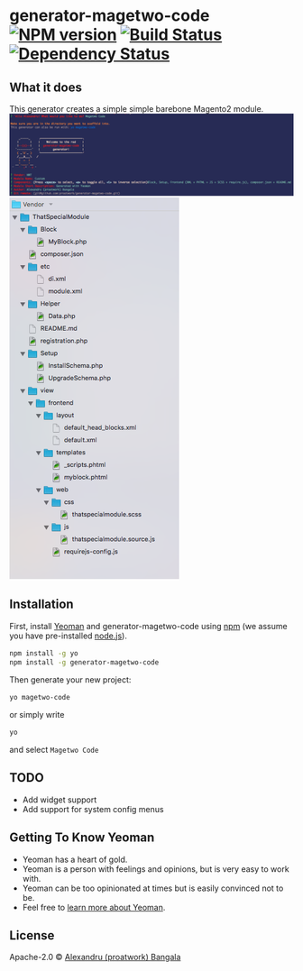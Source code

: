 # generator-magetwo-code [![NPM version][npm-image]][npm-url] [![Build Status][travis-image]][travis-url] [![Dependency Status][daviddm-image]][daviddm-url]
## What it does
This generator creates a simple simple barebone Magento2 module.
![CLI](cli.png)
![TREE](tree.png)
## Installation

First, install [Yeoman](http://yeoman.io) and generator-magetwo-code using [npm](https://www.npmjs.com/) (we assume you have pre-installed [node.js](https://nodejs.org/)).

```bash
npm install -g yo
npm install -g generator-magetwo-code
```

Then generate your new project:

```bash
yo magetwo-code
```
or simply write
```bash
yo
```
and select `Magetwo Code`

## TODO
* Add widget support
* Add support for system config menus


## Getting To Know Yeoman

 * Yeoman has a heart of gold.
 * Yeoman is a person with feelings and opinions, but is very easy to work with.
 * Yeoman can be too opinionated at times but is easily convinced not to be.
 * Feel free to [learn more about Yeoman](http://yeoman.io/).

## License

Apache-2.0 © [Alexandru (proatwork) Bangala](github.com/proatwork)


[npm-image]: https://badge.fury.io/js/generator-magetwo-code.svg
[npm-url]: https://npmjs.org/package/generator-magetwo-code
[travis-image]: https://travis-ci.org/proatwork/generator-magetwo-code.svg?branch=master
[travis-url]: https://travis-ci.org/proatwork/generator-magetwo-code
[daviddm-image]: https://david-dm.org/proatwork/generator-magetwo-code.svg?theme=shields.io
[daviddm-url]: https://david-dm.org/proatwork/generator-magetwo-code
